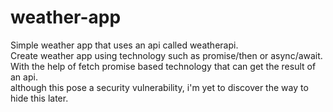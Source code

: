 # weather-app

Simple weather app that uses an api called weatherapi.<br />
Create weather app using technology such as promise/then or async/await.<br />
With the help of fetch promise based technology that can get the result of an api.<br />
although this pose a security vulnerability, i'm yet to discover the way to hide this later.<br /><br />


